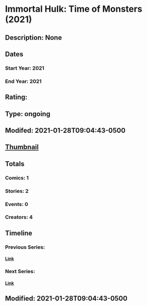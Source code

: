 # Immortal Hulk: Time of Monsters (2021)
## Description: None
## Dates
### Start Year: 2021
### End Year: 2021
## Rating: 
## Type: ongoing
## Modifed: 2021-01-28T09:04:43-0500
## [Thumbnail](http://i.annihil.us/u/prod/marvel/i/mg/b/40/image_not_available.jpg)
## Totals
### Comics: 1
### Stories: 2
### Events: 0
### Creators: 4
## Timeline
### Previous Series: 
#### [Link]()
### Next Series: 
#### [Link]()
## Modified: 2021-01-28T09:04:43-0500